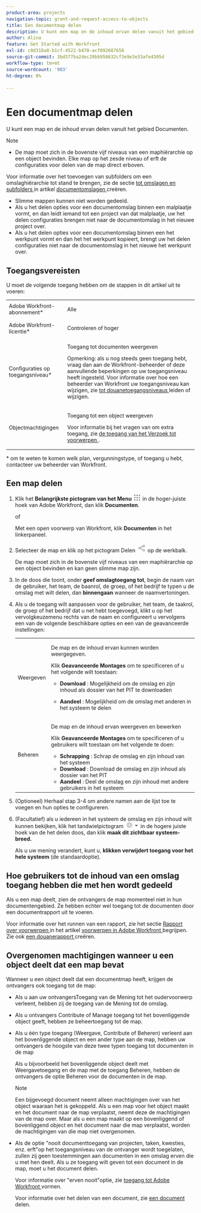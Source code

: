 ```yaml
---
product-area: projects
navigation-topic: grant-and-request-access-to-objects
title: Een documentmap delen
description: U kunt een map en de inhoud ervan delen vanuit het gebied Documenten.
author: Alina
feature: Get Started with Workfront
exl-id: c0d318a8-b1cf-4522-b478-acf092687658
source-git-commit: 3bd377ba2dec29bb956632cf3e9e3e33afe4305d
workflow-type: tm+mt
source-wordcount: '903'
ht-degree: 0%

---
```


# Een documentmap delen

U kunt een map en de inhoud ervan delen vanuit het gebied Documenten.

>[!NOTE]
>
>* De map moet zich in de bovenste vijf niveaus van een maphiërarchie op een object bevinden. Elke map op het zesde niveau of erft de configuraties voor delen van de map direct erboven.
>
>  Voor informatie over het toevoegen van subfolders om een omslaghiërarchie tot stand te brengen, zie de sectie [ tot omslagen en subfolders ](../../documents/organizing-documents/create-documents-folder.md#creating-folders) in artikel [ documentomslagen ](../../documents/organizing-documents/create-documents-folder.md) creëren.
>
>* Slimme mappen kunnen niet worden gedeeld.
>* Als u het delen opties voor een documentomslag binnen een malplaatje vormt, en dan leidt iemand tot een project van dat malplaatje, uw het delen configuraties brengen niet naar de documentomslag in het nieuwe project over.
>* Als u het delen opties voor een documentomslag binnen een het werkpunt vormt en dan het het werkpunt kopieert, brengt uw het delen configuraties niet naar de documentomslag in het nieuwe het werkpunt over.
>

## Toegangsvereisten

<!--drafted for P&P
(I am putting Contributor and higher here because this is what I found in testing. Normally, Review equals Light but I found out that Contributor can also have manage rights to documents and can share them.)

<table style="table-layout:auto"> 
 <col> 
 <col> 
 <tbody> 
  <tr> 
   <td role="rowheader">Adobe Workfront plan*</td> 
   <td> <p>Any</p> </td> 
  </tr> 
  <tr> 
   <td role="rowheader">Adobe Workfront license*</td> 
   <td> <p>Current license: Contributor or higher</p> 
   Or
   <p>Legacy license: Review or higher</p>
      </td> 
  </tr> 
  <tr> 
   <td role="rowheader">Access level configurations*</td> 
   <td> <p>View access to Documents</p> <p><b>NOTE</b>
   
   If you still don't have access, ask your Workfront administrator if they set additional restrictions in your access level. For information on how a Workfront administrator can modify your access level, see <a href="../../administration-and-setup/add-users/configure-and-grant-access/create-modify-access-levels.md" class="MCXref xref">Create or modify custom access levels</a>.</p> </td> 
  </tr> 
  <tr data-mc-conditions=""> 
   <td role="rowheader">Object permissions</td> 
   <td> <p>View access to an object</p> <p>For information on requesting additional access, see <a href="../../workfront-basics/grant-and-request-access-to-objects/request-access.md" class="MCXref xref">Request access to objects </a>.</p> </td> 
  </tr> 
 </tbody> 
</table>
-->

U moet de volgende toegang hebben om de stappen in dit artikel uit te voeren:

<table style="table-layout:auto"> 
 <col> 
 <col> 
 <tbody> 
  <tr> 
   <td role="rowheader">Adobe Workfront-abonnement*</td> 
   <td> <p>Alle</p> </td> 
  </tr> 
  <tr> 
   <td role="rowheader">Adobe Workfront-licentie*</td> 
   <td> <p>Controleren of hoger</p> </td> 
  </tr> 
  <tr> 
   <td role="rowheader">Configuraties op toegangsniveau*</td> 
   <td> <p>Toegang tot documenten weergeven</p> <p>Opmerking: als u nog steeds geen toegang hebt, vraag dan aan de Workfront-beheerder of deze aanvullende beperkingen op uw toegangsniveau heeft ingesteld. Voor informatie over hoe een beheerder van Workfront uw toegangsniveau kan wijzigen, zie <a href="../../administration-and-setup/add-users/configure-and-grant-access/create-modify-access-levels.md" class="MCXref xref"> tot douanetoegangsniveaus </a> leiden of wijzigen.</p> </td> 
  </tr> 
  <tr data-mc-conditions=""> 
   <td role="rowheader">Objectmachtigingen</td> 
   <td> <p>Toegang tot een object weergeven</p> <p>Voor informatie bij het vragen van om extra toegang, zie <a href="../../workfront-basics/grant-and-request-access-to-objects/request-access.md" class="MCXref xref"> de toegang van het Verzoek tot voorwerpen </a>.</p> </td> 
  </tr> 
 </tbody> 
</table>

&#42; om te weten te komen welk plan, vergunningstype, of toegang u hebt, contacteer uw beheerder van Workfront.

## Een map delen

1. Klik het **Belangrijkste pictogram van het Menu** ![](assets/main-menu-icon.png) in de hoger-juiste hoek van Adobe Workfront, dan klik **Documenten**.

   of

   Met een open voorwerp van Workfront, klik **Documenten** in het linkerpaneel.

1. Selecteer de map en klik op het pictogram Delen ![](assets/share-icon.png) op de werkbalk.

   De map moet zich in de bovenste vijf niveaus van een maphiërarchie op een object bevinden en kan geen slimme map zijn.

1. In de doos die toont, onder **geef omslagtoegang tot**, begin de naam van de gebruiker, het team, de baanrol, de groep, of het bedrijf te typen u de omslag met wilt delen, dan **binnengaan** wanneer de naamvertoningen.
1. Als u de toegang wilt aanpassen voor de gebruiker, het team, de taakrol, de groep of het bedrijf dat u net hebt toegevoegd, klikt u op het vervolgkeuzemenu rechts van de naam en configureert u vervolgens een van de volgende beschikbare opties en een van de geavanceerde instellingen:

   <table style="table-layout:auto"> 
    <col> 
    <col> 
    <tbody> 
     <tr> 
      <td role="rowheader">Weergeven</td> 
      <td> <p>De map en de inhoud ervan kunnen worden weergegeven.</p> <p>Klik <strong> Geavanceerde Montages </strong> om te specificeren of u het volgende wilt toestaan:</p> 
       <ul> 
        <li><strong> Download </strong>: Mogelijkheid om de omslag en zijn inhoud als dossier van het PIT te downloaden</li> 
        <li> <p><strong> Aandeel </strong>: Mogelijkheid om de omslag met anderen in het systeem te delen</p> </li> 
       </ul> </td> 
     </tr> 
     <tr> 
      <td role="rowheader">Beheren</td> 
      <td> <p>De map en de inhoud ervan weergeven en bewerken</p> <p>Klik <strong> Geavanceerde Montages </strong> om te specificeren of u gebruikers wilt toestaan om het volgende te doen:</p> 
       <ul> 
        <li><strong> Schrapping </strong>: Schrap de omslag en zijn inhoud van het systeem</li> 
        <li><b> Download </b>: Download de omslag en zijn inhoud als dossier van het PIT</li> 
        <li><strong> Aandeel </strong>: Deel de omslag en zijn inhoud met andere gebruikers in het systeem</li> 
       </ul> </td> 
     </tr> 
    </tbody> 
   </table>

1. (Optioneel) Herhaal stap 3-4 om andere namen aan de lijst toe te voegen en hun opties te configureren.
1. (Facultatief) als u iedereen in het systeem de omslag en zijn inhoud wilt kunnen bekijken, klik het tandwielpictogram ![](assets/gear-icon-settings-with-dn-arrow.jpg) in de hogere juiste hoek van de het delen doos, dan klik **maak dit zichtbaar systeem-breed.**

   Als u uw mening verandert, kunt u, **klikken verwijdert toegang voor het hele systeem** (de standaardoptie).

## Hoe gebruikers tot de inhoud van een omslag toegang hebben die met hen wordt gedeeld

<!--
<p style="color: #ff1493;" data-mc-conditions="QuicksilverOrClassic.Draft mode">Delete these 2 paragraphs when the story &nbsp;<a href="https://hub.workfront.com/task/622f8d6f000897c9a4a11bdfd9b2cf34/overview">Handle email notification content when a folder is shared</a> goes to Preview:</p>
-->

Als u een map deelt, zien de ontvangers de map momenteel niet in hun documentengebied. Ze hebben echter wel toegang tot de documenten door een documentrapport uit te voeren.

Voor informatie over het runnen van een rapport, zie het sectie [ Rapport over voorwerpen ](../../workfront-basics/navigate-workfront/workfront-navigation/understand-objects.md#reporting-on-objects) in het artikel [ voorwerpen in Adobe Workfront ](../../workfront-basics/navigate-workfront/workfront-navigation/understand-objects.md) begrijpen. Zie ook [ een douanerapport ](../../reports-and-dashboards/reports/creating-and-managing-reports/create-custom-report.md) creëren.

<!--
<div class="preview" data-mc-conditions="QuicksilverOrClassic.Draft mode">
<p>Workfront sends a notification email when someone shares a document folder on an object with a user or a team. To access the folder from the email, recipients can click the folder title or the "See it in Workfront" link.</p> <note type="note">
<ul class="preview">
<li> <p>The email notification "Someone shares an object with me" or "Someone shares an object with my team" must be enabled in order for a user or team to receive a notification email about a shared folder.</p> </li>
<li> <p>When someone shares a document folder from the global Documents area, the links in the notification email take the recipient to the global Documents area. Because folders in this area are private, the shared folder is not displayed there, but the recipient can access its documents by creating a document report. </p> <p>For information about running a report, see the section <a href="../../workfront-basics/navigate-workfront/workfront-navigation/understand-objects.md#reporting-on-objects" class="MCXref xref">Report on objects</a> in the article <a href="../../workfront-basics/navigate-workfront/workfront-navigation/understand-objects.md" class="MCXref xref">Understand objects in Adobe Workfront</a>. Also see <a href="../../reports-and-dashboards/reports/creating-and-managing-reports/create-custom-report.md" class="MCXref xref">Create a custom report</a>.</p> </li>
<li> <p>Currently, it is not possible to share folders with external users.</p> </li>
</ul>
</note>
</div>
-->

## Overgenomen machtigingen wanneer u een object deelt dat een map bevat

Wanneer u een object deelt dat een documentmap heeft, krijgen de ontvangers ook toegang tot de map:

* Als u aan uw ontvangersToegang van de Mening tot het oudervoorwerp verleent, hebben zij de toegang van de Mening tot de omslag.
* Als u ontvangers Contribute of Manage toegang tot het bovenliggende object geeft, hebben ze beheertoegang tot de map.
* Als u één type toegang (Weergave, Contribute of Beheren) verleent aan het bovenliggende object en een ander type aan de map, hebben uw ontvangers de hoogste van deze twee typen toegang tot documenten in de map

  Als u bijvoorbeeld het bovenliggende object deelt met Weergavetoegang en de map met de toegang Beheren, hebben de ontvangers de optie Beheren voor de documenten in de map.

  >[!NOTE]
  >
  >Een bijgevoegd document neemt alleen machtigingen over van het object waaraan het is gekoppeld. Als u een map voor het object maakt en het document naar de map verplaatst, neemt deze de machtigingen van de map over. Maar als u een map maakt op een bovenliggend of bovenliggend object en het document naar die map verplaatst, worden de machtigingen van die map niet overgenomen.

* Als de optie &quot;nooit documenttoegang van projecten, taken, kwesties, enz. erft&quot;op het toegangsniveau van de ontvanger wordt toegelaten, zullen zij geen toestemmingen aan documenten in een omslag erven die u met hen deelt. Als u ze toegang wilt geven tot een document in de map, moet u het document delen.

  Voor informatie over &quot;erven nooit&quot;optie, zie [ toegang tot Adobe Workfront ](../../administration-and-setup/add-users/configure-and-grant-access/configure-access.md) vormen.

  Voor informatie over het delen van een document, zie [ een document ](../../workfront-basics/grant-and-request-access-to-objects/document-permissions.md) delen.
